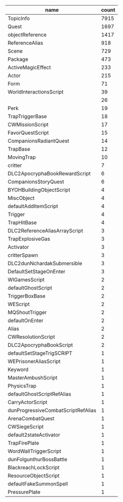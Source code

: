 | name | count |
|---|------|
| TopicInfo | 7915 | 
| Quest | 1697 | 
| objectReference | 1417 | 
| ReferenceAlias | 918 | 
| Scene | 729 | 
| Package | 473 | 
| ActiveMagicEffect | 233 | 
| Actor | 215 | 
| Form | 71 | 
| WorldInteractionsScript | 39 | 
|  | 26 | 
| Perk | 19 | 
| TrapTriggerBase | 18 | 
| CWMissionScript | 17 | 
| FavorQuestScript | 15 | 
| CompanionsRadiantQuest | 14 | 
| TrapBase | 12 | 
| MovingTrap | 10 | 
| critter | 7 | 
| DLC2ApocryphaBookRewardScript | 6 | 
| CompanionsStoryQuest | 6 | 
| BYOHBuildingObjectScript | 4 | 
| MiscObject | 4 | 
| defaultAddItemScript | 4 | 
| Trigger | 4 | 
| TrapHitBase | 4 | 
| DLC2ReferenceAliasArrayScript | 3 | 
| TrapExplosiveGas | 3 | 
| Activator | 3 | 
| critterSpawn | 3 | 
| DLC2dunNchardakSubmersible | 3 | 
| DefaultSetStageOnEnter | 3 | 
| WIGamesScript | 2 | 
| defaultGhostScript | 2 | 
| TriggerBoxBase | 2 | 
| WEScript | 2 | 
| MQShoutTrigger | 2 | 
| defaultOnEnter | 2 | 
| Alias | 2 | 
| CWResolutionScript | 2 | 
| DLC2ApocryphaBookScript | 2 | 
| defaultSetStageTrigSCRIPT | 1 | 
| WEPrisonerAliasScript | 1 | 
| Keyword | 1 | 
| MasterAmbushScript | 1 | 
| PhysicsTrap | 1 | 
| defaultGhostScriptRefAlias | 1 | 
| CarryActorScript | 1 | 
| dunProgressiveCombatScriptRefAlias | 1 | 
| ArenaCombatQuest | 1 | 
| CWSiegeScript | 1 | 
| default2stateActivator | 1 | 
| TrapFirePlate | 1 | 
| WordWallTriggerScript | 1 | 
| dunFolgunthurBossBattle | 1 | 
| BlackreachLockScript | 1 | 
| ResourceObjectScript | 1 | 
| defaultFakeSummonSpell | 1 | 
| PressurePlate | 1 | 
